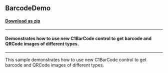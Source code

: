 ## BarcodeDemo
#### [Download as zip](https://grapecity.github.io/DownGit/#/home?url=https://github.com/GrapeCity/ComponentOne-WinForms-Samples/tree/master/NetFramework\Barcode\CS\BarcodeDemo)
____
#### Demonstrates how to use new C1BarCode control to get barcode and QRCode images of different types.
____
This sample demonstrates how to use new C1BarCode control to get barcode and QRCode images of different types.
